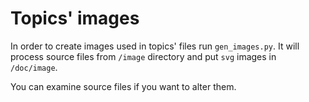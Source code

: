 # Topics' images

In order to create images used in topics' files run `gen_images.py`. It
will process source files from `/image` directory and put `svg` images in
`/doc/image`.

You can examine source files if you want to alter them.

